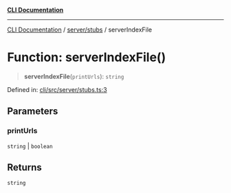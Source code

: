 [**CLI Documentation**](../../../README.md)

***

[CLI Documentation](../../../README.md) / [server/stubs](../README.md) / serverIndexFile

# Function: serverIndexFile()

> **serverIndexFile**(`printUrls`): `string`

Defined in: [cli/src/server/stubs.ts:3](https://github.com/stonemjs/cli/blob/ae332002b2560de84ae3a35accc1d91282bd1543/src/server/stubs.ts#L3)

## Parameters

### printUrls

`string` | `boolean`

## Returns

`string`
